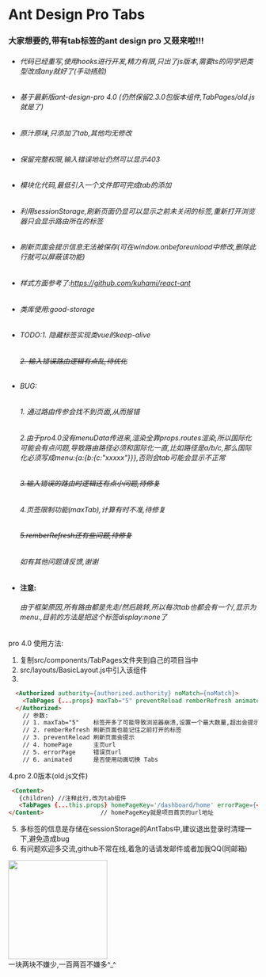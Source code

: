 # Ant Design Pro Tabs 

### 大家想要的,带有tab标签的ant design pro 又叕来啦!!!

- ###### 代码已经重写,使用hooks进行开发,精力有限,只出了js版本,需要ts的同学把类型改成any就好了(手动捂脸)

- ###### 基于最新版ant-design-pro 4.0 (仍然保留2.3.0包版本组件,TabPages/old.js就是了)

- ###### 原汁原味,只添加了tab,其他均无修改

- ###### 保留完整权限,输入错误地址仍然可以显示403

- ###### 模块化代码,最低引入一个文件即可完成tab的添加

- ###### 利用sessionStorage,刷新页面仍显可以显示之前未关闭的标签,重新打开浏览器只会显示路由所在的标签

- ###### 刷新页面会提示信息无法被保存(可在window.onbeforeunload中修改,删除此行就可以屏蔽该功能)

- ###### 样式方面参考了:https://github.com/kuhami/react-ant

- ###### 类库使用:good-storage

- ###### TODO:1. 隐藏标签实现类vue的keep-alive
  ######          ~~2. 输入错误路由逻辑有点乱,待优化~~
- ###### BUG:
  ######          1. 通过路由传参会找不到页面,从而报错

  ######          2.由于pro4.0没有menuData传进来,渲染全靠props.routes渲染,所以国际化可能会有点问题,导致路由路径必须和国际化一直,比如路径是a/b/c,那么国际化必须写成menu:{a:{b:{c:"xxxxx"}}},否则会tab可能会显示不正常

  ######          ~~3.输入错误的路由时逻辑还有点小问题,待修复~~

  ######          4.页签限制功能(maxTab),计算有时不准,待修复

  ######          ~~5.remberRefresh还有些问题,待修复~~

  ######          如有其他问题请反馈,谢谢

- ####  注意:
  ######          由于框架原因,所有路由都是先走/然后跳转,所以每次tab也都会有一个/,显示为menu.,目前的方法是把这个标签display:none了
  

pro 4.0 使用方法: 

1. 复制src/components/TabPages文件夹到自己的项目当中
2. src/layouts/BasicLayout.js中引入该组件
3.  

  ```html
    <Authorized authority={authorized.authority} noMatch={noMatch}>
      <TabPages {...props} maxTab="5" preventReload remberRefresh animated homePage="/dashboard/analysis" errorPage="/exception/404" /> 
    </Authorized>
      // 参数:
      // 1. maxTab="5"    标签开多了可能导致浏览器崩溃,设置一个最大数量,超出会提示
      // 2. remberRefresh 刷新页面也能记住之前打开的标签
      // 3. preventReload 刷新页面会提示
      // 4. homePage      主页url
      // 5. errorPage     错误页url
      // 6. animated      是否使用动画切换 Tabs
  ```

4.pro 2.0版本(old.js文件)

  ```html
   <Content>
     {children} //注释此行,改为tab组件
     <TabPages {...this.props} homePageKey='/dashboard/home' errorPage={<NoAuth />} />
  </Content>				// homePageKey就是项目首页的url地址

  ```

5. 多标签的信息是存储在sessionStorage的AntTabs中,建议退出登录时清理一下,避免造成bug
6. 有问题欢迎多交流,github不常在线,着急的话请发邮件或者加我QQ(同邮箱)

<img src="https://github.com/bailihuiyue/ant-design-pro-tabs/raw/master/money.png" width="200px"> 
<div>一块两块不嫌少,一百两百不嫌多^_^